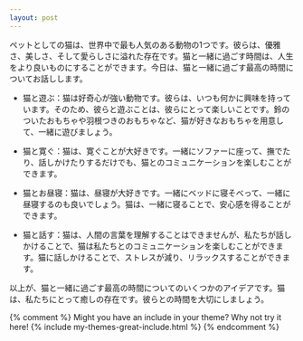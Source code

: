 ```yaml
---
layout: post
---
```


ペットとしての猫は、世界中で最も人気のある動物の1つです。彼らは、優雅さ、美しさ、そして愛らしさに溢れた存在です。猫と一緒に過ごす時間は、人生をより良いものにすることができます。今日は、猫と一緒に過ごす最高の時間についてお話しします。

* 猫と遊ぶ：猫は好奇心が強い動物です。彼らは、いつも何かに興味を持っています。そのため、彼らと遊ぶことは、彼らにとって楽しいことです。鈴のついたおもちゃや羽根つきのおもちゃなど、猫が好きなおもちゃを用意して、一緒に遊びましょう。

* 猫と寛ぐ：猫は、寛ぐことが大好きです。一緒にソファーに座って、撫でたり、話しかけたりするだけでも、猫とのコミュニケーションを楽しむことができます。

* 猫とお昼寝：猫は、昼寝が大好きです。一緒にベッドに寝そべって、一緒に昼寝するのも良いでしょう。猫は、一緒に寝ることで、安心感を得ることができます。

* 猫と話す：猫は、人間の言葉を理解することはできませんが、私たちが話しかけることで、猫は私たちとのコミュニケーションを楽しむことができます。猫に話しかけることで、ストレスが減り、リラックスすることができます。

以上が、猫と一緒に過ごす最高の時間についてのいくつかのアイデアです。猫は、私たちにとって癒しの存在です。彼らとの時間を大切にしましょう。


{% comment %}
Might you have an include in your theme? Why not try it here!
{% include my-themes-great-include.html %}
{% endcomment %}




